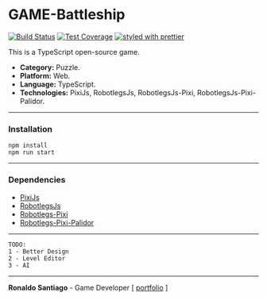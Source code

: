 GAME-Battleship
===


[![Build Status](https://travis-ci.org/RonaldoSetzer/GAME-Battleship.svg?branch=master)](https://travis-ci.org/RonaldoSetzer/GAME-Battleship)
[![Test Coverage](https://codeclimate.com/github/RonaldoSetzer/GAME-Battleship/badges/coverage.svg)](https://codeclimate.com/github/RonaldoSetzer/GAME-Battleship/coverage)
[![styled with prettier](https://img.shields.io/badge/styled_with-prettier-ff69b4.svg)](https://github.com/prettier/prettier)

This is a TypeScript open-source game.

+ **Category:** Puzzle.
+ **Platform:** Web.
+ **Language:** TypeScript.
+ **Technologies:** PixiJs, RobotlegsJs, RobotlegsJs-Pixi, RobotlegsJs-Pixi-Palidor.


* * *

### Installation

```
npm install
npm run start
```

* * *

### Dependencies

+ [PixiJs](http://www.pixijs.com/)
+ [RobotlegsJs](https://github.com/RobotlegsJS/RobotlegsJS)
+ [Robotlegs-Pixi](https://github.com/RobotlegsJS/RobotlegsJS-Pixi)
+ [Robotlegs-Pixi-Palidor](https://github.com/RobotlegsJS/RobotlegsJS-Pixi-Palidor)

* * *

```
TODO:
1 - Better Design
2 - Level Editor
3 - AI
```

* * *

**Ronaldo Santiago**  - Game Developer [ [portfolio](https://ronaldosetzer.github.io/portfolio/) ]